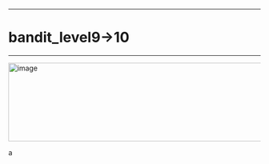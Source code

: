 ***
# bandit_level9->10
***
<img width="922" height="157" alt="image" src="https://github.com/user-attachments/assets/59c8e68d-4de2-40b4-9bb4-56fa55a68e24" />  
  
a  



